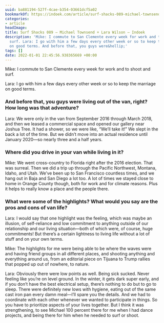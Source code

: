 ```yaml
---
uuid: ba881194-527f-4cae-b354-03661dcf5a02
bookmarkOf: https://indoek.com/article/surf-shacks-089-michael-townsend-lara-wilson/
categories:
- article
headImage:
title: Surf Shacks 089 – Michael Townsend + Lara Wilson – Indoek
description: 'Mike: I commute to San Clemente every week for work and to shoot and
  surf. Lara: I go with him a few days every other week or so to keep the marriage
  on good terms. And before that, you guys were&hellip;'
tags: []
date: 2022-01-01 22:45:56.938365669 +00:00
---
```


Mike: I commute to San Clemente every week for work and to shoot and surf.

Lara: I go with him a few days every other week or so to keep the marriage on good terms.

### And before that, you guys were living out of the van, right? How long was that adventure?

Lara: We were only in the van from September 2016 through March 2018, and then we leased a commercial space and opened our gallery near Joshua Tree. It had a shower, so we were like, “We’ll take it!” We slept in the back a lot of the time. But we didn’t move into an actual residence until January 2020—so nearly three and a half years.

### Where did you drive in your van while living in it?

Mike: We went cross-country to Florida right after the 2016 election. That was surreal. Then we did a trip up through the Pacific Northwest, Montana, Idaho, and Utah. We’ve been up to San Francisco countless times, and we hang out in Baja and San Diego a lot too. A lot of times we stayed close to home in Orange County though, both for work and for climate reasons. Plus it helps to really know a place and the people there.

### What were some of the highlights? What would you say are the pros and cons of van life?

Lara: I would say that one highlight was the feeling, which was maybe an illusion, of self-reliance and low commitment to anything outside of our relationship and our living situation—both of which were, of course, huge commitments! But there’s a certain lightness to living life without a lot of stuff and on your own terms.

Mike: The highlights for me were being able to be where the waves were and having friend groups in all different places, and shooting anything and everything around us, from an editorial piece on Tijuana to Trump rallies that popped up out of nowhere, to nature.

Lara: Obviously there were low points as well. Being sick sucked. Never feeling like you’re on level ground. In the winter, it gets dark super early, and if you don’t have the best electrical setup, there’s nothing to do but to go to sleep. There were definitely new lows with hygiene, eating out of the same cast iron pan every damn meal—I’ll spare you the details. And we had to coordinate with each other whenever we wanted to participate in things. So you have to prioritize aspects of your lives together. But I think it was strengthening, to see Michael 100 percent there for me when I had dance projects, and being there for him when he needed to surf or shoot.